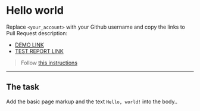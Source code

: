 # Hello world
Replace `<your_account>` with your Github username and copy the links to Pull Request description:
- [DEMO LINK](https://github.com/KirillMaslov/layout_hello-world.git)
- [TEST REPORT LINK](https://KirillMaslov.github.io/layout_hello-world/report/html_report/)

> Follow [this instructions](https://mate-academy.github.io/layout_task-guideline/#how-to-solve-the-layout-tasks-on-github)
___

## The task
Add the basic page markup and the text `Hello, world!` into the body..
